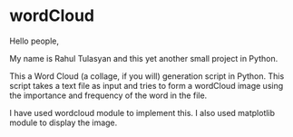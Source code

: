 # wordCloud

Hello people,

My name is Rahul Tulasyan and this yet another small project in Python.

This a Word Cloud (a collage, if you will) generation script in Python.
This script takes a text file as input and tries to form a wordCloud image
using the importance and frequency of the word in the file.

I have used wordcloud module to implement this.
I also used matplotlib module to display the image.
